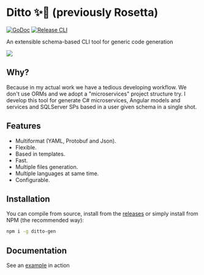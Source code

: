 # Ditto ✨🔮 (previously Rosetta)

[![GoDoc](https://godoc.org/github.com/juanvillacortac/ditto?status.svg)](https://godoc.org/github.com/juanvillacortac/ditto)
[![Release CLI](https://github.com/juanvillacortac/ditto/actions/workflows/release.yml/badge.svg)](https://github.com/juanvillacortac/ditto/actions/workflows/release.yml)

An extensible schema-based CLI tool for generic code generation

![](https://c.tenor.com/IA266nP_INIAAAAC/ditto-pokemon.gif)

## Why?
Because in my actual work we have a tedious developing workflow. We don't use ORMs and we adopt a "microservices" project structure try.
I develop this tool for generate C# microservices, Angular models and services and SQLServer SPs based in a user given schema in a single shot.

## Features

* Multiformat (YAML, Protobuf and Json).
* Flexible.
* Based in templates.
* Fast.
* Multiple files generation.
* Multiple languages at same time.
* Configurable.

## Installation

You can compile from source, install from the [releases](https://github.com/juanvillacortac/ditto/releases) or simply install from NPM (the recommended way):

```bash
npm i -g ditto-gen
```

## Documentation

See an [example](https://github.com/juanvillacortac/ditto/tree/main/examples/angular) in action
